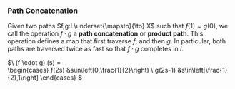 ### Path Concatenation

Given two paths $f,g:I \underset{\mapsto}{\to} X$ such that $f(1)=g(0)$, we
call the operation $f \cdot g$ a **path concatenation** or **product path**. This operation defines a map that
first traverse $f$, and then $g$. In particular, both paths are traversed twice as fast so that $f \cdot g$ completes in $I$.

$\\
(f \cdot g) (s) =  
\begin{cases}
   f(2s) &s\in\left[0,\frac{1}{2}\right) \\
   g(2s-1) &s\in\left[\frac{1}{2},1\right] 
\end{cases}
$